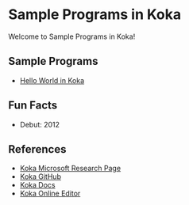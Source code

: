 # Sample Programs in Koka

Welcome to Sample Programs in Koka!

## Sample Programs

- [Hello World in Koka](https://github.com/jrg94/sample-programs/issues/123)

## Fun Facts

- Debut: 2012

## References

- [Koka Microsoft Research Page](https://www.microsoft.com/en-us/research/project/koka/)
- [Koka GitHub](https://github.com/koka-lang/koka)
- [Koka Docs](https://koka-lang.github.io/koka/doc/toc.html)
- [Koka Online Editor](https://www.rise4fun.com/koka/tutorial)
